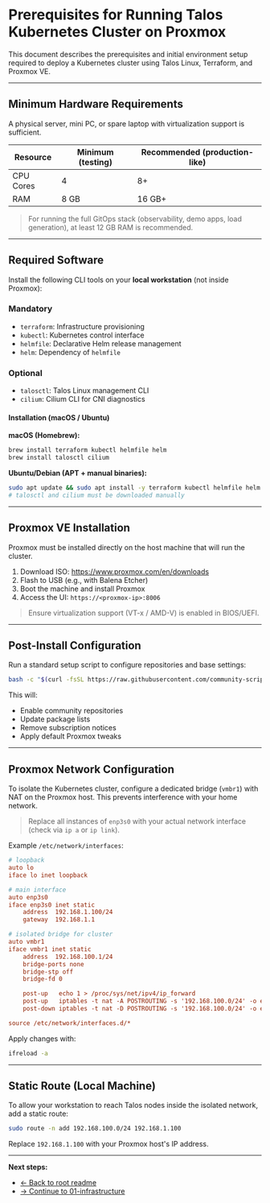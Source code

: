 
# Prerequisites for Running Talos Kubernetes Cluster on Proxmox

This document describes the prerequisites and initial environment setup required to deploy a Kubernetes cluster using Talos Linux, Terraform, and Proxmox VE.

---

## Minimum Hardware Requirements

A physical server, mini PC, or spare laptop with virtualization support is sufficient.

| Resource    | Minimum (testing) | Recommended (production-like) |
|-------------|-------------------|-------------------------------|
| CPU Cores   | 4                 | 8+                            |
| RAM         | 8 GB              | 16 GB+                        |

> For running the full GitOps stack (observability, demo apps, load generation), at least 12 GB RAM is recommended.

---

## Required Software

Install the following CLI tools on your **local workstation** (not inside Proxmox):

### Mandatory

- `terraform`: Infrastructure provisioning
- `kubectl`: Kubernetes control interface
- `helmfile`: Declarative Helm release management
- `helm`: Dependency of `helmfile`

### Optional

- `talosctl`: Talos Linux management CLI
- `cilium`: Cilium CLI for CNI diagnostics

#### Installation (macOS / Ubuntu)

**macOS (Homebrew):**
```bash
brew install terraform kubectl helmfile helm
brew install talosctl cilium
```

**Ubuntu/Debian (APT + manual binaries):**
```bash
sudo apt update && sudo apt install -y terraform kubectl helmfile helm
# talosctl and cilium must be downloaded manually
```

---

## Proxmox VE Installation

Proxmox must be installed directly on the host machine that will run the cluster.

1. Download ISO: https://www.proxmox.com/en/downloads
2. Flash to USB (e.g., with Balena Etcher)
3. Boot the machine and install Proxmox
4. Access the UI: `https://<proxmox-ip>:8006`

> Ensure virtualization support (VT-x / AMD-V) is enabled in BIOS/UEFI.

---

## Post-Install Configuration

Run a standard setup script to configure repositories and base settings:

```bash
bash -c "$(curl -fsSL https://raw.githubusercontent.com/community-scripts/ProxmoxVE/main/tools/pve/post-pve-install.sh)"
```

This will:
- Enable community repositories
- Update package lists
- Remove subscription notices
- Apply default Proxmox tweaks

---

## Proxmox Network Configuration

To isolate the Kubernetes cluster, configure a dedicated bridge (`vmbr1`) with NAT on the Proxmox host. This prevents interference with your home network.

> Replace all instances of `enp3s0` with your actual network interface (check via `ip a` or `ip link`).

Example `/etc/network/interfaces`:

```ini
# loopback
auto lo
iface lo inet loopback

# main interface
auto enp3s0
iface enp3s0 inet static
    address  192.168.1.100/24
    gateway  192.168.1.1

# isolated bridge for cluster
auto vmbr1
iface vmbr1 inet static
    address  192.168.100.1/24
    bridge-ports none
    bridge-stp off
    bridge-fd 0

    post-up   echo 1 > /proc/sys/net/ipv4/ip_forward
    post-up   iptables -t nat -A POSTROUTING -s '192.168.100.0/24' -o enp3s0 -j MASQUERADE
    post-down iptables -t nat -D POSTROUTING -s '192.168.100.0/24' -o enp3s0 -j MASQUERADE

source /etc/network/interfaces.d/*
```

Apply changes with:

```bash
ifreload -a
```

---

## Static Route (Local Machine)

To allow your workstation to reach Talos nodes inside the isolated network, add a static route:

```bash
sudo route -n add 192.168.100.0/24 192.168.1.100
```

Replace `192.168.1.100` with your Proxmox host's IP address.

---

**Next steps:**

* [← Back to root readme](../README.md)
* [→ Continue to 01-infrastructure](../01-infrastructure/README.md)

